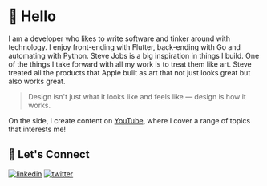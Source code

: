 
# 👋 Hello

I am a developer who likes to write software and tinker around with technology.
I enjoy front-ending with Flutter, back-ending with Go and automating with Python.
Steve Jobs is a big inspiration in things I build. One of the things I take forward
with all my work is to treat them like art. Steve treated all the products that Apple bulit
as art that not just looks great but also works great.

> Design isn't just what it looks like and feels like — design is how it works.

On the side, I create content on [YouTube](https://youtube.com/ManoVikram),
where I cover a range of topics that interests me!
## 🔗 Let's Connect
[![linkedin](https://img.shields.io/badge/linkedin-0A66C2?style=for-the-badge&logo=linkedin&logoColor=white)](https://www.linkedin.com/) [![twitter](https://img.shields.io/badge/twitter-1DA1F2?style=for-the-badge&logo=twitter&logoColor=white)](https://twitter.com/ManoVik18)

